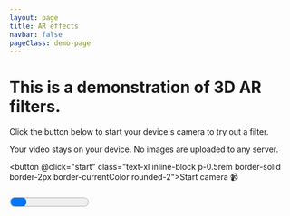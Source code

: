 ```yaml
---
layout: page
title: AR effects
navbar: false
pageClass: demo-page
---
```


<script setup lang="ts">
import { useElementSize } from '@vueuse/core'
import { ref, markRaw, onMounted, onScopeDispose, watchEffect } from 'vue'

import { EffectPlayer } from 'gltf-ar-effects/player'
import { createSampleGltf } from './ar-effects-demo/sample-gltf'

const canvas = ref<HTMLCanvasElement>()
const recordedVideo = ref<HTMLVideoElement>()
const initProgress = ref(0)
const wasStarted = ref(false)
const isReady = ref(false)
const info = ref<any>()
const playerRef = ref<EffectPlayer>()
const isRecording = ref(false)
const isStoppingRecording = ref(false)
const recordedBlobUrl = ref('')
const { width: canvasWidth } = useElementSize(() => recordedBlobUrl.value ? recordedVideo.value : canvas.value)

const effectUrlParam = import.meta.env.DEV
  ? (new URL(location.href).searchParams.get('effect-url') ?? undefined)
  : undefined

onMounted(async () => {
  if (!canvas.value) throw new Error('No canvas')
  const player = playerRef.value = markRaw(new EffectPlayer({ canvas: canvas.value }))

  player.addEventListener('progress', (event) => initProgress.value = event.progress!)
  player.addEventListener('info', (event)=> info.value = event.info)
  player.addEventListener('error', window.alert)

  player.loadEffect(await createSampleGltf(effectUrlParam))

  if (import.meta.env.DEV) return start()
})

const start = async () => {
  const player = playerRef.value
  if (!player) return

  wasStarted.value = true
  await player.init()
  isReady.value = true
}

const onClickRecord = async () => {
  const player = playerRef.value!

  if (isRecording.value) {
    player.pause()
    isStoppingRecording.value = true
    recordedBlobUrl.value = URL.createObjectURL(await player.stopRecording())
    isRecording.value = false
    recordedVideo.value?.classList.remove('canplay')
  } else {
    player.startRecording()
    isRecording.value = true
  }

  isStoppingRecording.value = false
}

const onClickRetake = () => {
  URL.revokeObjectURL(recordedBlobUrl.value)
  recordedBlobUrl.value = ''
  playerRef.value!.play()
}

const onCanplayRecording = () => recordedVideo.value!.classList.add('canplay')

onScopeDispose(() => playerRef.value?.dispose())

</script>

<div v-if="!wasStarted" class="flex flex-col gap-5 m-4rem">
  <h1 class="text-3xl">This is a demonstration of 3D AR filters.</h1>

  <p>Click the button below to start your device's camera to try out a filter.</p>

  <p class="tip custom-block">
    Your video stays on your device. No images are uploaded to any server.
  </p>

<button @click="start" class="text-xl inline-block p-0.5rem border-solid border-2px border-currentColor rounded-2">Start camera 📹</button>

</div>

<progress v-else-if="!isReady" :value="initProgress" max="1" class="progress w-full" />

<div ref="container" :class="['canvas-container relative w-full overflow-hidden', !!recordedBlobUrl && 'has-recording']">
  <canvas ref="canvas" class="player-canvas" />
  <template v-if="recordedBlobUrl">
    <video ref="recordedVideo" :src="recordedBlobUrl" class="recorded-video" playsInline controls muted autoplay @canplay="onCanplayRecording" />
    <div class="recorded-output-btns">
      <a :href="recordedBlobUrl" title="Download video" target="_blank" download="recording" class="output-btn">
        <span class="i-tabler:download" />
      </a>
      <button title="Retake video" class="output-btn" @click="onClickRetake"><span class="i-tabler:x" /></button>
    </div>
  </template>
  <button v-else-if="isReady" class="record-btn" :title="isRecording ? 'Stop recording' : 'Start recording'" :disabled="isStoppingRecording" @click="onClickRecord">
    <span class="sr-only">
     {{ isRecording ? 'Stop recording' : 'Start recording' }}
    </span>
    <span :class="['recording-indicator', isRecording && 'is-recording']" />
  </button>
</div>

<pre>{{ info }}</pre>

<style scoped>
.progress {
  height: 2rem;
}
.canvas-container {
  position: relative;
}

.player-canvas, .recorded-video {
  max-width: 100%;
  max-height: 90vh;
  object-fit: contain;
}

.has-recording {
  .player-canvas, .record-btn {
    display: none;
  }
}

.recorded-video:not(.canplay) {
  display: none;
}

.record-btn {
  position: absolute;
  bottom: 1rem;
  left: 0;
  transform: translateX(v-bind("canvasWidth / 2 + 'px'")) translateX(-50%);
  width: 4.5rem;
  height: 4.5rem;
  border-radius: 50%;
  border: solid 0.365rem white;
  padding: 1rem;
  background-color: rgba(0 0 0 / 12.5%)
}

.recording-indicator {
  position: absolute;
  inset: 0;
  background-color: red;
  border-radius: 50%;
  transform: scale(0.5);

  transition: all 0.25s;

  &.is-recording {
    border-radius: 0.875rem;
    transform: scale(0.675);
  }
}

.recorded-output-btns {
  position: absolute;
  left: 0;
  bottom: 5rem;
  width: v-bind("canvasWidth + 'px'");
  height: 0;
  display: flex;
  gap: 1rem;
  justify-content: center;
  align-items: end;
}

.output-btn {
  display: inline-flex;
  font-size: 4rem;
  height: 6rem;
  background-color: rgba(0 0 0 / 25%);
  border-radius: 50%;
  padding: 1rem;
}
</style>
